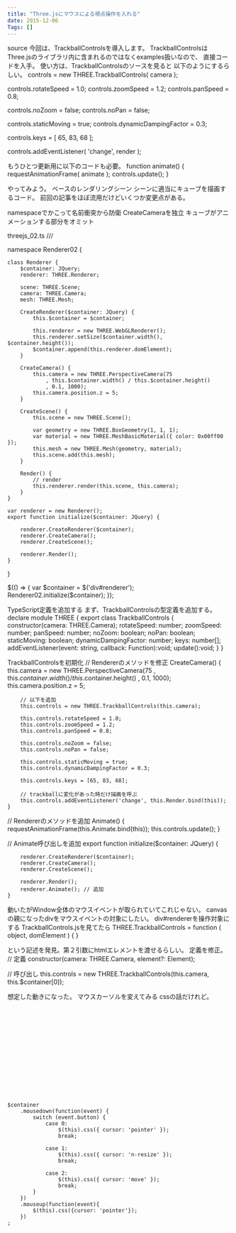 ```yaml
---
title: "Three.jsにマウスによる視点操作を入れる"
date: 2015-12-06
Tags: []
---
```





source
今回は、TrackballControlsを導入します。
TrackballControlsはThree.jsのライブラリ内に含まれるのではなくexamples扱いなので、
直接コードを入手。
使い方は、TrackballControlsのソースを見ると
以下のようにするらしい。
controls = new THREE.TrackballControls( camera );

controls.rotateSpeed = 1.0;
controls.zoomSpeed = 1.2;
controls.panSpeed = 0.8;

controls.noZoom = false;
controls.noPan = false;

controls.staticMoving = true;
controls.dynamicDampingFactor = 0.3;

controls.keys = [ 65, 83, 68 ];

controls.addEventListener( 'change', render );

もうひとつ更新用に以下のコードも必要。
function animate() {
    requestAnimationFrame( animate );
    controls.update();
}

やってみよう。
ベースのレンダリングシーン
シーンに適当にキューブを描画するコード。
前回の記事をほぼ流用だけどいくつか変更点がある。

namespaceでかこって名前衝突から防衛
CreateCameraを独立
キューブがアニメーションする部分をオミット

threejs_02.ts
/// <reference path='../../../../typings/tsd.d.ts' />


namespace Renderer02 {

    class Renderer {
        $container: JQuery;
        renderer: THREE.Renderer;

        scene: THREE.Scene;
        camera: THREE.Camera;
        mesh: THREE.Mesh;

        CreateRenderer($container: JQuery) {
            this.$container = $container;

            this.renderer = new THREE.WebGLRenderer();
            this.renderer.setSize($container.width(), $container.height());
            $container.append(this.renderer.domElement);
        }

        CreateCamera() {
            this.camera = new THREE.PerspectiveCamera(75
                , this.$container.width() / this.$container.height()
                , 0.1, 1000);
            this.camera.position.z = 5;
        }

        CreateScene() {
            this.scene = new THREE.Scene();

            var geometry = new THREE.BoxGeometry(1, 1, 1);
            var material = new THREE.MeshBasicMaterial({ color: 0x00ff00 });
            this.mesh = new THREE.Mesh(geometry, material);
            this.scene.add(this.mesh);
        }

        Render() {
            // render
            this.renderer.render(this.scene, this.camera);
        }
    }

    var renderer = new Renderer();
    export function initialize($container: JQuery) {

        renderer.CreateRenderer($container);
        renderer.CreateCamera();
        renderer.CreateScene();

        renderer.Render();
    }
}

$(() => {
    var $container = $('div#renderer');
    Renderer02.initialize($container);
});


TypeScript定義を追加する
まず、TrackballControlsの型定義を追加する。
declare module THREE {
    export class TrackballControls
    {
        constructor(camera: THREE.Camera);
        rotateSpeed: number;
        zoomSpeed: number;
        panSpeed: number;
        noZoom: boolean;
        noPan: boolean;
        staticMoving: boolean;
        dynamicDampingFactor: number;
        keys: number[];
        addEventListener(event: string, callback: Function):void;
        update():void;
    }
}

TrackballControlsを初期化
// Rendererのメソッドを修正
    CreateCamera() {
        this.camera = new THREE.PerspectiveCamera(75
            , this.$container.width() / this.$container.height()
            , 0.1, 1000);
        this.camera.position.z = 5;

        // 以下を追加
        this.controls = new THREE.TrackballControls(this.camera);

        this.controls.rotateSpeed = 1.0;
        this.controls.zoomSpeed = 1.2;
        this.controls.panSpeed = 0.8;

        this.controls.noZoom = false;
        this.controls.noPan = false;

        this.controls.staticMoving = true;
        this.controls.dynamicDampingFactor = 0.3;

        this.controls.keys = [65, 83, 68];

        // trackballに変化があった時だけ描画を呼ぶ
        this.controls.addEventListener('change', this.Render.bind(this));
    }
    
// Rendererのメソッドを追加
    Animate() {
        requestAnimationFrame(this.Animate.bind(this));
        this.controls.update();
    }

// Animate呼び出しを追加
    export function initialize($container: JQuery) {

        renderer.CreateRenderer($container);
        renderer.CreateCamera();
        renderer.CreateScene();

        renderer.Render();
        renderer.Animate(); // 追加
    }

動いたがWindow全体のマウスイベントが取られていてこれじゃない。
canvasの親になったdivをマウスイベントの対象にしたい。
div#rendererを操作対象にする
TrackballControls.jsを見てたら
THREE.TrackballControls = function ( object, domElement ) {
}

という記述を発見。第２引数にhtmlエレメントを渡せるらしい。
定義を修正。
// 定義
    constructor(camera: THREE.Camera, element?: Element);
    
// 呼び出し
   this.controls = new THREE.TrackballControls(this.camera, this.$container[0]);

想定した動きになった。
マウスカーソルを変えてみる
cssの話だけれど。
<div id="renderer" style="width:300px;height:200px;cursor:pointer;"></div>

    $container
        .mousedown(function(event) {
            switch (event.button) {
                case 0:
                    $(this).css({ cursor: 'pointer' });
                    break;

                case 1:
                    $(this).css({ cursor: 'n-resize' });
                    break;
                    
                case 2:
                    $(this).css({ cursor: 'move' });
                    break;
            }
        })
        .mouseup(function(event){
            $(this).css({cursor: 'pointer'});
        })
    ;


